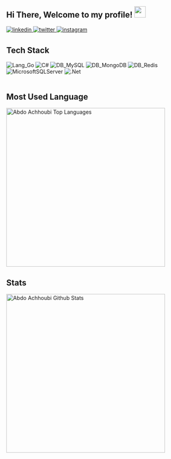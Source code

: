 
<h2> Hi There, Welcome to my profile! <img src="https://github.com/abdoachhoubi/abdoachhoubi/blob/main/gifs/Hi.gif" width="30"></h2>
<a href="https://www.linkedin.com/in/riley-wu-18105166/" target="_blank">
<img src=https://img.shields.io/badge/linkedin-%2300acee.svg?color=405DE6&style=for-the-badge&logo=linkedin&logoColor=white alt=linkedin style="margin-bottom: 5px;" />
</a>
<a href="https://twitter.com/CorinaWu" target="_blank">
<img src=https://img.shields.io/badge/twitter-%2300acee.svg?color=1DA1F2&style=for-the-badge&logo=twitter&logoColor=white alt=twitter style="margin-bottom: 5px;" />
</a>
<a href="https://instagram.com/rrr.ww02" target="_blank">
<img src=https://img.shields.io/badge/instagram-%ff5851db.svg?color=C13584&style=for-the-badge&logo=instagram&logoColor=white alt=instagram style="margin-bottom: 5px;" />
</a>


## Tech Stack
![Lang_Go](https://img.shields.io/badge/Go-00ADD8?style=for-the-badge&logo=go&logoColor=white)
![C#](https://img.shields.io/badge/c%23-%23239120.svg?style=for-the-badge&logo=c-sharp&logoColor=white)
![DB_MySQL](https://img.shields.io/badge/MySQL-005C84?style=for-the-badge&logo=mysql&logoColor=white)
![DB_MongoDB](https://img.shields.io/badge/MongoDB-4EA94B?style=for-the-badge&logo=mongodb&logoColor=white)
![DB_Redis](https://img.shields.io/badge/redis-%23DD0031.svg?&style=for-the-badge&logo=redis&logoColor=white)
![MicrosoftSQLServer](https://img.shields.io/badge/Microsoft%20SQL%20Sever-CC2927?style=for-the-badge&logo=microsoft%20sql%20server&logoColor=white)
![.Net](https://img.shields.io/badge/.NET-5C2D91?style=for-the-badge&logo=.net&logoColor=white)
<br>
<br>

## Most Used Language
<img width="420" src="https://github-readme-stats.vercel.app/api/top-langs/?username=RileyWuuu&layout=compact&theme=dark&bg_color=0A0A0A" alt="Abdo Achhoubi Top Languages"/>

## Stats
<img width="420" src="https://github-readme-stats.vercel.app/api?username=RileyWuuu&include_all_commits=true&count_private=true&show_icons=true&line_height=30&title_color=CDB4DB&icon_color=CDB4DB&text_color=D3D3D3&bg_color=0A0A0A" alt="Abdo Achhoubi Github Stats">
